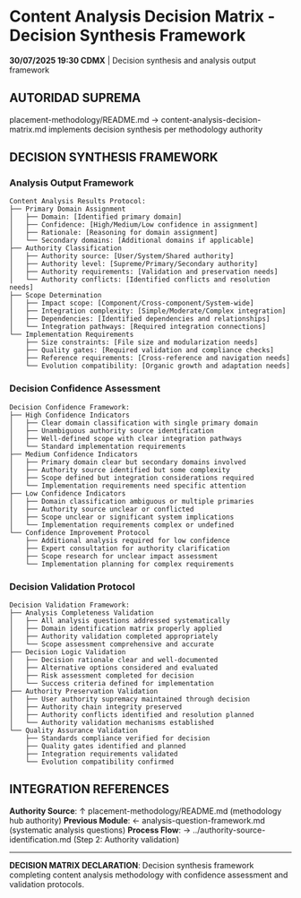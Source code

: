 # Content Analysis Decision Matrix - Decision Synthesis Framework

**30/07/2025 19:30 CDMX** | Decision synthesis and analysis output framework

## AUTORIDAD SUPREMA
placement-methodology/README.md → content-analysis-decision-matrix.md implements decision synthesis per methodology authority

## DECISION SYNTHESIS FRAMEWORK

### **Analysis Output Framework**
```
Content Analysis Results Protocol:
├── Primary Domain Assignment
│   ├── Domain: [Identified primary domain]
│   ├── Confidence: [High/Medium/Low confidence in assignment]
│   ├── Rationale: [Reasoning for domain assignment]
│   └── Secondary domains: [Additional domains if applicable]
├── Authority Classification
│   ├── Authority source: [User/System/Shared authority]
│   ├── Authority level: [Supreme/Primary/Secondary authority]
│   ├── Authority requirements: [Validation and preservation needs]
│   └── Authority conflicts: [Identified conflicts and resolution needs]
├── Scope Determination
│   ├── Impact scope: [Component/Cross-component/System-wide]
│   ├── Integration complexity: [Simple/Moderate/Complex integration]
│   ├── Dependencies: [Identified dependencies and relationships]
│   └── Integration pathways: [Required integration connections]
└── Implementation Requirements
    ├── Size constraints: [File size and modularization needs]
    ├── Quality gates: [Required validation and compliance checks]
    ├── Reference requirements: [Cross-reference and navigation needs]
    └── Evolution compatibility: [Organic growth and adaptation needs]
```

### **Decision Confidence Assessment**
```
Decision Confidence Framework:
├── High Confidence Indicators
│   ├── Clear domain classification with single primary domain
│   ├── Unambiguous authority source identification
│   ├── Well-defined scope with clear integration pathways
│   └── Standard implementation requirements
├── Medium Confidence Indicators
│   ├── Primary domain clear but secondary domains involved
│   ├── Authority source identified but some complexity
│   ├── Scope defined but integration considerations required
│   └── Implementation requirements need specific attention
├── Low Confidence Indicators
│   ├── Domain classification ambiguous or multiple primaries
│   ├── Authority source unclear or conflicted
│   ├── Scope unclear or significant system implications
│   └── Implementation requirements complex or undefined
└── Confidence Improvement Protocol
    ├── Additional analysis required for low confidence
    ├── Expert consultation for authority clarification
    ├── Scope research for unclear impact assessment
    └── Implementation planning for complex requirements
```

### **Decision Validation Protocol**
```
Decision Validation Framework:
├── Analysis Completeness Validation
│   ├── All analysis questions addressed systematically  
│   ├── Domain identification matrix properly applied
│   ├── Authority validation completed appropriately
│   └── Scope assessment comprehensive and accurate
├── Decision Logic Validation
│   ├── Decision rationale clear and well-documented
│   ├── Alternative options considered and evaluated
│   ├── Risk assessment completed for decision
│   └── Success criteria defined for implementation
├── Authority Preservation Validation
│   ├── User authority supremacy maintained through decision
│   ├── Authority chain integrity preserved
│   ├── Authority conflicts identified and resolution planned
│   └── Authority validation mechanisms established
└── Quality Assurance Validation
    ├── Standards compliance verified for decision
    ├── Quality gates identified and planned
    ├── Integration requirements validated
    └── Evolution compatibility confirmed
```

## INTEGRATION REFERENCES

**Authority Source**: ↑ placement-methodology/README.md (methodology hub authority)
**Previous Module**: ← analysis-question-framework.md (systematic analysis questions)
**Process Flow**: → ../authority-source-identification.md (Step 2: Authority validation)

---

**DECISION MATRIX DECLARATION**: Decision synthesis framework completing content analysis methodology with confidence assessment and validation protocols.